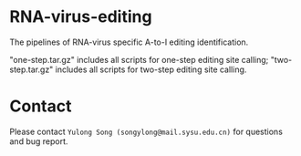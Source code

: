 # RNA-virus-editing
The pipelines of RNA-virus specific A-to-I editing identification.

"one-step.tar.gz" includes all scripts for one-step editing site calling; 
"two-step.tar.gz" includes all scripts for two-step editing site calling.

Contact
======================================================================================
Please contact ``Yulong Song (songylong@mail.sysu.edu.cn)`` for questions and bug report.
